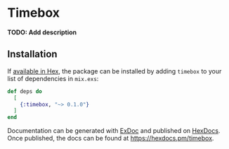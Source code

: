 # Timebox

**TODO: Add description**

## Installation

If [available in Hex](https://hex.pm/docs/publish), the package can be installed
by adding `timebox` to your list of dependencies in `mix.exs`:

```elixir
def deps do
  [
    {:timebox, "~> 0.1.0"}
  ]
end
```

Documentation can be generated with [ExDoc](https://github.com/elixir-lang/ex_doc)
and published on [HexDocs](https://hexdocs.pm). Once published, the docs can
be found at <https://hexdocs.pm/timebox>.

